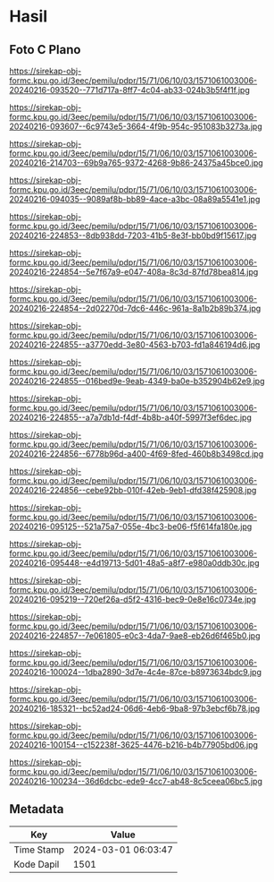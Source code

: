 # Hasil

## Foto C Plano

https://sirekap-obj-formc.kpu.go.id/3eec/pemilu/pdpr/15/71/06/10/03/1571061003006-20240216-093520--771d717a-8ff7-4c04-ab33-024b3b5f4f1f.jpg

https://sirekap-obj-formc.kpu.go.id/3eec/pemilu/pdpr/15/71/06/10/03/1571061003006-20240216-093607--6c9743e5-3664-4f9b-954c-951083b3273a.jpg

https://sirekap-obj-formc.kpu.go.id/3eec/pemilu/pdpr/15/71/06/10/03/1571061003006-20240216-214703--69b9a765-9372-4268-9b86-24375a45bce0.jpg

https://sirekap-obj-formc.kpu.go.id/3eec/pemilu/pdpr/15/71/06/10/03/1571061003006-20240216-094035--9089af8b-bb89-4ace-a3bc-08a89a5541e1.jpg

https://sirekap-obj-formc.kpu.go.id/3eec/pemilu/pdpr/15/71/06/10/03/1571061003006-20240216-224853--8db938dd-7203-41b5-8e3f-bb0bd9f15617.jpg

https://sirekap-obj-formc.kpu.go.id/3eec/pemilu/pdpr/15/71/06/10/03/1571061003006-20240216-224854--5e7f67a9-e047-408a-8c3d-87fd78bea814.jpg

https://sirekap-obj-formc.kpu.go.id/3eec/pemilu/pdpr/15/71/06/10/03/1571061003006-20240216-224854--2d02270d-7dc6-446c-961a-8a1b2b89b374.jpg

https://sirekap-obj-formc.kpu.go.id/3eec/pemilu/pdpr/15/71/06/10/03/1571061003006-20240216-224855--a3770edd-3e80-4563-b703-fd1a846194d6.jpg

https://sirekap-obj-formc.kpu.go.id/3eec/pemilu/pdpr/15/71/06/10/03/1571061003006-20240216-224855--016bed9e-9eab-4349-ba0e-b352904b62e9.jpg

https://sirekap-obj-formc.kpu.go.id/3eec/pemilu/pdpr/15/71/06/10/03/1571061003006-20240216-224855--a7a7db1d-f4df-4b8b-a40f-5997f3ef6dec.jpg

https://sirekap-obj-formc.kpu.go.id/3eec/pemilu/pdpr/15/71/06/10/03/1571061003006-20240216-224856--6778b96d-a400-4f69-8fed-460b8b3498cd.jpg

https://sirekap-obj-formc.kpu.go.id/3eec/pemilu/pdpr/15/71/06/10/03/1571061003006-20240216-224856--cebe92bb-010f-42eb-9eb1-dfd38f425908.jpg

https://sirekap-obj-formc.kpu.go.id/3eec/pemilu/pdpr/15/71/06/10/03/1571061003006-20240216-095125--521a75a7-055e-4bc3-be06-f5f614fa180e.jpg

https://sirekap-obj-formc.kpu.go.id/3eec/pemilu/pdpr/15/71/06/10/03/1571061003006-20240216-095448--e4d19713-5d01-48a5-a8f7-e980a0ddb30c.jpg

https://sirekap-obj-formc.kpu.go.id/3eec/pemilu/pdpr/15/71/06/10/03/1571061003006-20240216-095219--720ef26a-d5f2-4316-bec9-0e8e16c0734e.jpg

https://sirekap-obj-formc.kpu.go.id/3eec/pemilu/pdpr/15/71/06/10/03/1571061003006-20240216-224857--7e061805-e0c3-4da7-9ae8-eb26d6f465b0.jpg

https://sirekap-obj-formc.kpu.go.id/3eec/pemilu/pdpr/15/71/06/10/03/1571061003006-20240216-100024--1dba2890-3d7e-4c4e-87ce-b8973634bdc9.jpg

https://sirekap-obj-formc.kpu.go.id/3eec/pemilu/pdpr/15/71/06/10/03/1571061003006-20240216-185321--bc52ad24-06d6-4eb6-9ba8-97b3ebcf6b78.jpg

https://sirekap-obj-formc.kpu.go.id/3eec/pemilu/pdpr/15/71/06/10/03/1571061003006-20240216-100154--c152238f-3625-4476-b216-b4b77905bd06.jpg

https://sirekap-obj-formc.kpu.go.id/3eec/pemilu/pdpr/15/71/06/10/03/1571061003006-20240216-100234--36d6dcbc-ede9-4cc7-ab48-8c5ceea06bc5.jpg


## Metadata

| Key        | Value               |
| ---------- | ------------------- |
| Time Stamp | 2024-03-01 06:03:47 |
| Kode Dapil | 1501                |



